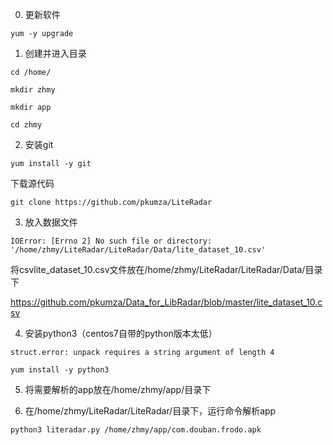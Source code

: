 0. 更新软件

`yum -y upgrade`

1. 创建并进入目录

`cd /home/`

`mkdir zhmy`

`mkdir app`

`cd zhmy`

2. 安装git

`yum install -y git`

下载源代码

`git clone https://github.com/pkumza/LiteRadar`

3. 放入数据文件

```shell
IOError: [Errno 2] No such file or directory: '/home/zhmy/LiteRadar/LiteRadar/Data/lite_dataset_10.csv'
```

将csvlite_dataset_10.csv文件放在/home/zhmy/LiteRadar/LiteRadar/Data/目录下

https://github.com/pkumza/Data_for_LibRadar/blob/master/lite_dataset_10.csv

4. 安装python3（centos7自带的python版本太低）

```shell
struct.error: unpack requires a string argument of length 4
```

`yum install -y python3`

5. 将需要解析的app放在/home/zhmy/app/目录下

6. 在/home/zhmy/LiteRadar/LiteRadar/目录下，运行命令解析app

`python3 literadar.py /home/zhmy/app/com.douban.frodo.apk`
